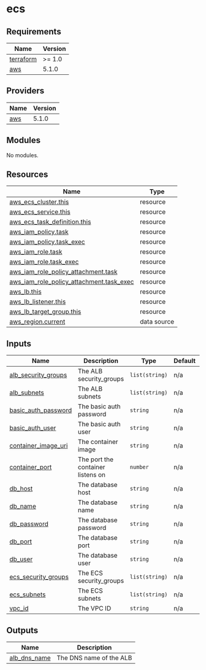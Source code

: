 # ecs

<!-- BEGINNING OF PRE-COMMIT-TERRAFORM DOCS HOOK -->
## Requirements

| Name | Version |
|------|---------|
| <a name="requirement_terraform"></a> [terraform](#requirement\_terraform) | >= 1.0 |
| <a name="requirement_aws"></a> [aws](#requirement\_aws) | 5.1.0 |

## Providers

| Name | Version |
|------|---------|
| <a name="provider_aws"></a> [aws](#provider\_aws) | 5.1.0 |

## Modules

No modules.

## Resources

| Name | Type |
|------|------|
| [aws_ecs_cluster.this](https://registry.terraform.io/providers/hashicorp/aws/5.1.0/docs/resources/ecs_cluster) | resource |
| [aws_ecs_service.this](https://registry.terraform.io/providers/hashicorp/aws/5.1.0/docs/resources/ecs_service) | resource |
| [aws_ecs_task_definition.this](https://registry.terraform.io/providers/hashicorp/aws/5.1.0/docs/resources/ecs_task_definition) | resource |
| [aws_iam_policy.task](https://registry.terraform.io/providers/hashicorp/aws/5.1.0/docs/resources/iam_policy) | resource |
| [aws_iam_policy.task_exec](https://registry.terraform.io/providers/hashicorp/aws/5.1.0/docs/resources/iam_policy) | resource |
| [aws_iam_role.task](https://registry.terraform.io/providers/hashicorp/aws/5.1.0/docs/resources/iam_role) | resource |
| [aws_iam_role.task_exec](https://registry.terraform.io/providers/hashicorp/aws/5.1.0/docs/resources/iam_role) | resource |
| [aws_iam_role_policy_attachment.task](https://registry.terraform.io/providers/hashicorp/aws/5.1.0/docs/resources/iam_role_policy_attachment) | resource |
| [aws_iam_role_policy_attachment.task_exec](https://registry.terraform.io/providers/hashicorp/aws/5.1.0/docs/resources/iam_role_policy_attachment) | resource |
| [aws_lb.this](https://registry.terraform.io/providers/hashicorp/aws/5.1.0/docs/resources/lb) | resource |
| [aws_lb_listener.this](https://registry.terraform.io/providers/hashicorp/aws/5.1.0/docs/resources/lb_listener) | resource |
| [aws_lb_target_group.this](https://registry.terraform.io/providers/hashicorp/aws/5.1.0/docs/resources/lb_target_group) | resource |
| [aws_region.current](https://registry.terraform.io/providers/hashicorp/aws/5.1.0/docs/data-sources/region) | data source |

## Inputs

| Name | Description | Type | Default | Required |
|------|-------------|------|---------|:--------:|
| <a name="input_alb_security_groups"></a> [alb\_security\_groups](#input\_alb\_security\_groups) | The ALB security\_groups | `list(string)` | n/a | yes |
| <a name="input_alb_subnets"></a> [alb\_subnets](#input\_alb\_subnets) | The ALB subnets | `list(string)` | n/a | yes |
| <a name="input_basic_auth_password"></a> [basic\_auth\_password](#input\_basic\_auth\_password) | The basic auth password | `string` | n/a | yes |
| <a name="input_basic_auth_user"></a> [basic\_auth\_user](#input\_basic\_auth\_user) | The basic auth user | `string` | n/a | yes |
| <a name="input_container_image_uri"></a> [container\_image\_uri](#input\_container\_image\_uri) | The container image | `string` | n/a | yes |
| <a name="input_container_port"></a> [container\_port](#input\_container\_port) | The port the container listens on | `number` | n/a | yes |
| <a name="input_db_host"></a> [db\_host](#input\_db\_host) | The database host | `string` | n/a | yes |
| <a name="input_db_name"></a> [db\_name](#input\_db\_name) | The database name | `string` | n/a | yes |
| <a name="input_db_password"></a> [db\_password](#input\_db\_password) | The database password | `string` | n/a | yes |
| <a name="input_db_port"></a> [db\_port](#input\_db\_port) | The database port | `string` | n/a | yes |
| <a name="input_db_user"></a> [db\_user](#input\_db\_user) | The database user | `string` | n/a | yes |
| <a name="input_ecs_security_groups"></a> [ecs\_security\_groups](#input\_ecs\_security\_groups) | The ECS security\_groups | `list(string)` | n/a | yes |
| <a name="input_ecs_subnets"></a> [ecs\_subnets](#input\_ecs\_subnets) | The ECS subnets | `list(string)` | n/a | yes |
| <a name="input_vpc_id"></a> [vpc\_id](#input\_vpc\_id) | The VPC ID | `string` | n/a | yes |

## Outputs

| Name | Description |
|------|-------------|
| <a name="output_alb_dns_name"></a> [alb\_dns\_name](#output\_alb\_dns\_name) | The DNS name of the ALB |
<!-- END OF PRE-COMMIT-TERRAFORM DOCS HOOK -->
